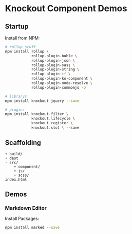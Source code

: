 Knockout Component Demos
=====

## Startup

Install from NPM:

```bash
# rollup stuff
npm install rollup \
            rollup-plugin-buble \
            rollup-plugin-json \
            rollup-plugin-sass \
            rollup-plugin-string \
            rollup-plugin-if \
            rollup-plugin-ko-component \
            rollup-plugin-node-resolve \
            rollup-plugin-commonjs -D

# librarys
npm install knockout jquery --save

# plugins
npm install knockout.filter \
            knockout.lifecycle \
            knockout.register \
            knockout.slot \ --save
```

## Scaffolding

```
+ build/
+ dest
- src/
    + component/
    + js/
    + scss/
index.html
```

## Demos

### Markdown Editor

Install Packages:

```bash
npm install marked --save
```
